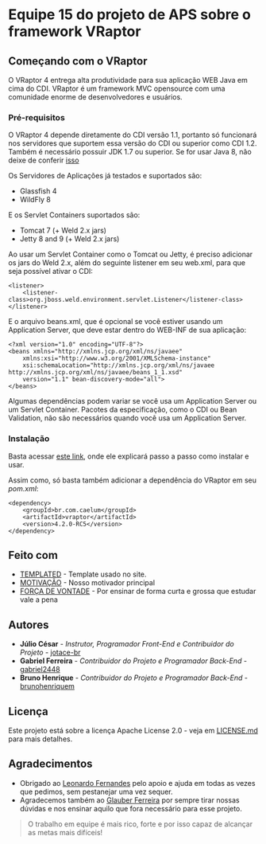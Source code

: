 # Equipe 15 do projeto de APS sobre o framework VRaptor

## Começando com o VRaptor

O VRaptor 4 entrega alta produtividade para sua aplicação WEB Java em cima do CDI. VRaptor é um framework MVC opensource com uma comunidade enorme de desenvolvedores e usuários.

### Pré-requisitos

O VRaptor 4 depende diretamente do CDI versão 1.1, portanto só funcionará nos servidores que suportem essa versão do CDI ou superior como CDI 1.2. Também é necessário possuir JDK 1.7 ou superior. Se for usar Java 8, não deixe de conferir [isso](http://www.vraptor.org/en/docs/dependencies-and-prerequisites/#jdk-8)

Os Servidores de Aplicações já testados e suportados são:

- Glassfish 4
- WildFly 8

E os Servlet Containers suportados são:

- Tomcat 7 (+ Weld 2.x jars)
- Jetty 8 and 9 (+ Weld 2.x jars)

Ao usar um Servlet Container como o Tomcat ou Jetty, é preciso adicionar os jars do Weld 2.x, além do seguinte listener em seu web.xml, para que seja possível ativar o CDI:

```
<listener>
    <listener-class>org.jboss.weld.environment.servlet.Listener</listener-class>
</listener>
```
E o arquivo beans.xml, que é opcional se você estiver usando um Application Server, que deve estar dentro do WEB-INF de sua aplicação:

```
<?xml version="1.0" encoding="UTF-8"?>
<beans xmlns="http://xmlns.jcp.org/xml/ns/javaee"
    xmlns:xsi="http://www.w3.org/2001/XMLSchema-instance"
    xsi:schemaLocation="http://xmlns.jcp.org/xml/ns/javaee http://xmlns.jcp.org/xml/ns/javaee/beans_1_1.xsd"
    version="1.1" bean-discovery-mode="all">
</beans>
```

Algumas dependências podem variar se você usa um Application Server ou um Servlet Container. Pacotes da especificação, como o CDI ou Bean Validation, não são necessários quando você usa um Application Server.


### Instalação

Basta acessar [este link](http://www.vraptor.org/pt/download/), onde ele explicará passo a passo como instalar e usar.

Assim como, só basta também adicionar a dependência do VRaptor em seu *pom.xml*:
```
<dependency>
    <groupId>br.com.caelum</groupId>
    <artifactId>vraptor</artifactId>
    <version>4.2.0-RC5</version>
</dependency>
```

## Feito com

* [TEMPLATED](https://templated.co/) - Template usado no site.
* [MOTIVAÇÃO](https://www.youtube.com/channel/UC_l6dh0591UQlh7Mo3xCaig) - Nosso motivador principal
* [FORÇA DE VONTADE](https://www.youtube.com/channel/UCTbW3P2M9fftdFiQojD8t5Q) - Por ensinar de forma curta e grossa que estudar vale a pena

## Autores

* **Júlio César** - *Instrutor, Programador Front-End e Contribuidor do Projeto* - [jotace-br](https://github.com/jotace-br)
* **Gabriel Ferreira** - *Contribuidor do Projeto e Programador Back-End* - [gabriel2448](https://github.com/gabriel2448)
* **Bruno Henrique** - *Contribuidor do Projeto e Programador Back-End* - [brunohenriquem](https://github.com/brunohenriquem)

## Licença

Este projeto está sobre a licença Apache License 2.0 - veja em [LICENSE.md](LICENSE.md) para mais detalhes.

## Agradecimentos

* Obrigado ao [Leonardo Fernandes](https://github.com/leofernandesmo) pelo apoio e ajuda em todas as vezes que pedimos, sem pestanejar uma vez sequer.
* Agradecemos também ao [Glauber Ferreira](https://github.com/glauberferreira) por sempre tirar nossas dúvidas e nos ensinar aquilo que fora necessário para esse projeto.

> O trabalho em equipe é mais rico, forte e por isso capaz de alcançar as metas mais difíceis!
